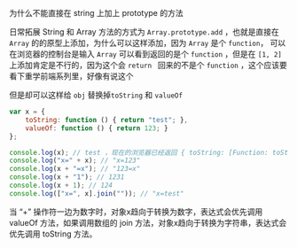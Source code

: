 为什么不能直接在 string 上加上 prototype 的方法

日常拓展 String 和 Array 方法的方式为 `Array.prototype.add` ，也就是直接在 `Array` 的的原型上添加，为什么可以这样添加，因为 `Array` 是个 `function`， 可以在浏览器的控制台是输入 `Array` 可以看到返回的是个 `function` ，但是在 `[1, 2]` 上添加肯定是不行的，因为这个会 `return ` 回来的不是个 `function` ，这个应该要看下重学前端系列里，好像有说这个

但是却可以这样给 `obj` 替换掉`toString` 和 `valueOf` 

```js
var x = {
    toString: function () { return "test"; },
    valueOf: function () { return 123; }
};

console.log(x); // test ，现在的浏览器已经返回 { toString: [Function: toString], valueOf: [Function: valueOf] }
console.log("x=" + x); // "x=123"
console.log(x + "=x"); // "123=x"
console.log(x + "1"); // 1231
console.log(x + 1); // 124
console.log(["x=", x].join("")); // "x=test"
```

当 “+” 操作符一边为数字时，对象x趋向于转换为数字，表达式会优先调用 valueOf 方法，如果调用数组的 join 方法，对象x趋向于转换为字符串，表达式会优先调用 toString 方法。

